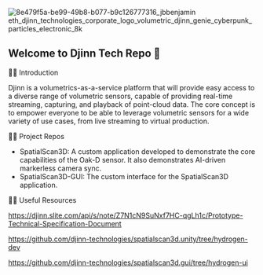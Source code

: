 ![8e479f5a-be99-49b8-b077-b9c126777316_jbbenjamin eth_djinn_technologies_corporate_logo_volumetric_djinn_genie_cyberpunk_particles_electronic_8k](https://user-images.githubusercontent.com/61083145/185714131-ec83d090-e059-4871-b6e8-542e00266363.png)
## Welcome to Djinn Tech Repo 👋

🙋‍♀️ Introduction

Djinn is a volumetrics-as-a-service platform that will provide easy access to a diverse range of volumetric sensors, capable of providing real-time streaming, capturing, and playback of point-cloud data. The core concept is to empower everyone to be able to leverage volumetric sensors for a wide variety of use cases, from live streaming to virtual production.

👩‍💻 Project Repos

 - SpatialScan3D: A custom application developed to demonstrate the core capabilities of the Oak-D sensor. It also demonstrates AI-driven markerless camera sync.
 - SpatialScan3D-GUI: The custom interface for the SpatialScan3D application.

👩‍💻 Useful Resources

https://djinn.slite.com/api/s/note/Z7N1cN9SuNxf7HC-qgLh1c/Prototype-Technical-Specification-Document

https://github.com/djinn-technologies/spatialscan3d.unity/tree/hydrogen-dev

https://github.com/djinn-technologies/spatialscan3d.gui/tree/hydrogen-ui
